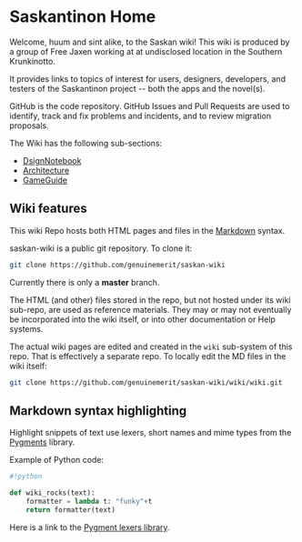 # Saskantinon Home

Welcome, huum and sint alike, to the Saskan wiki!
This wiki is produced by a group of Free Jaxen working at at undisclosed location in the Southern Krunkinotto.


It provides links to topics of interest for users, designers, developers, and testers of the Saskantinon project -- both the apps and the novel(s).

GitHub is the code repository.  GitHub Issues and Pull Requests are used to identify, track and fix problems and incidents, and to review migration proposals.

The Wiki has the following sub-sections:

- [DsignNotebook](DesignNotebook/d_Home.md)
- [Architecture](Architecture/a_home.html)
- [GameGuide](GameGuide/g_home.md)


## Wiki features

This wiki Repo hosts both HTML pages and files in the [Markdown](http://daringfireball.net/projects/markdown/) syntax.

saskan-wiki is a public git repository. To clone it:

```bash
git clone https://github.com/genuinemerit/saskan-wiki
```
Currently there is only a __master__ branch.

The HTML (and other) files stored in the repo, but not hosted under its wiki sub-repo, are used as reference materials. They may or may not eventually be incorporated into the wiki itself, or into other documentation or Help systems.


The actual wiki pages are edited and created in the `wiki` sub-system of this repo. That is effectively a separate repo. To locally edit the MD files in the wiki itself:

```bash
git clone https://github.com/genuinemerit/saskan-wiki/wiki/wiki.git
```


## Markdown syntax highlighting

Highlight snippets of text use lexers, short names and mime types from the [Pygments](http://pygments.org/) library.

Example of Python code:

```python
#!python

def wiki_rocks(text):
    formatter = lambda t: "funky"+t
    return formatter(text)
```

Here is a link to the [Pygment lexers library][lexers].

[lexers]: http://pygments.org/docs/lexers/
